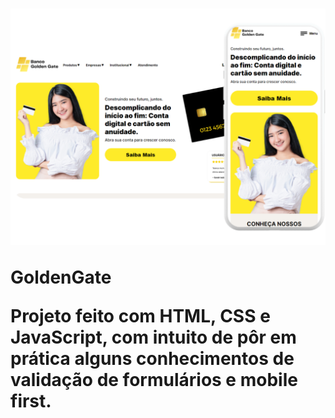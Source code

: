 <h1>
    <a href="https://golden-gate-bank.netlify.app/" target="_blank"><img src="assets/img/banner12.png" target="_blank" alt=""></a>
    <p>GoldenGate</p>
    <p>Projeto feito com HTML, CSS e JavaScript, com intuito de pôr em prática alguns conhecimentos de validação de formulários e mobile first.</p>
</h1>